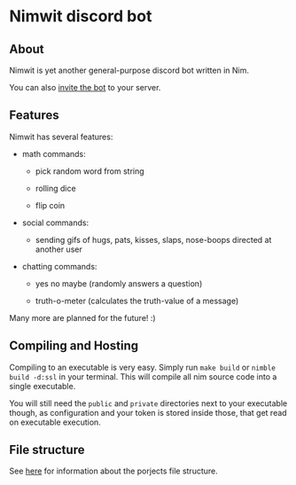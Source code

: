 # Nimwit discord bot

## About

Nimwit is yet another general-purpose discord bot written in Nim. 

You can also [invite the bot](https://discord.com/api/oauth2/authorize?client_id=1056828609265926145&permissions=277092625472&scope=bot) to your server.

## Features

Nimwit has several features:

* math commands:
  
  * pick random word from string
  
  * rolling dice
  
  * flip coin

* social commands:
  
  * sending gifs of hugs, pats, kisses, slaps, nose-boops directed at another user

* chatting commands:
  
  * yes no maybe (randomly answers a question)
  
  * truth-o-meter (calculates the truth-value of a message)

Many more are planned for the future! :)

## Compiling and Hosting

Compiling to an executable is very easy. Simply run `make build` or `nimble build -d:ssl` in your terminal. This will compile all nim source code into a single executable.

You will still need the `public` and `private` directories next to your executable though, as configuration and your token is stored inside those, that get read on executable execution.

## File structure

See [here](docs/FileStructure.md) for information about the porjects file structure.


